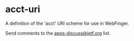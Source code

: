 acct-uri
========

A definition of the 'acct' URI scheme for use in WebFinger.

Send comments to the apps-discuss@ietf.org list.

